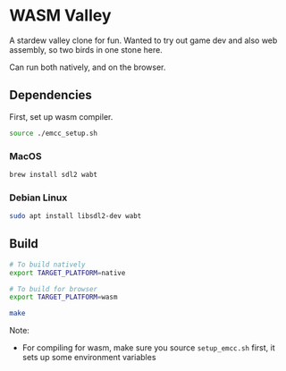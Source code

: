 # WASM Valley

A stardew valley clone for fun. Wanted to try out game dev and also web assembly, so
two birds in one stone here.

Can run both natively, and on the browser.

## Dependencies

First, set up wasm compiler.

```bash
source ./emcc_setup.sh
```

### MacOS

```bash
brew install sdl2 wabt
```

### Debian Linux

```bash
sudo apt install libsdl2-dev wabt
```

## Build

```bash
# To build natively
export TARGET_PLATFORM=native

# To build for browser
export TARGET_PLATFORM=wasm

make
```

Note:
* For compiling for wasm, make sure you source `setup_emcc.sh`
  first, it sets up some environment variables


